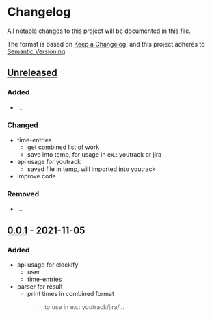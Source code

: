 # Changelog

All notable changes to this project will be documented in this file.

The format is based on [Keep a Changelog](https://keepachangelog.com/en/1.0.0/),
and this project adheres to [Semantic Versioning](https://semver.org/spec/v2.0.0.html).

## [Unreleased]

### Added

- ...

### Changed

- time-entries
  - get combined list of work
  - save into temp, for usage in ex.: youtrack or jira
- api usage for youtrack
  - saved file in temp, will imported into youtrack
- improve code

### Removed

- ...

## [0.0.1] - 2021-11-05

### Added

- api usage for clockify
  - user
  - time-entries
- parser for result
  - print times in combined format
    > to use in ex.: youtrack/jira/...

[unreleased]: https://github.com/MVladislav/vm-clockify/compare/v1.0.0...HEAD
[0.0.1]: https://github.com/MVladislav/vm-clockify/releases/tag/v0.0.1
